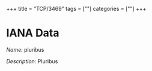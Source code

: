 +++
title = "TCP/3469"
tags = [""]
categories = [""]
+++

# IANA Data

_Name:_ pluribus

_Description:_ Pluribus

